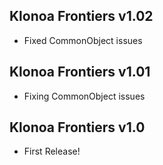 ## Klonoa Frontiers v1.02
- Fixed CommonObject issues
## Klonoa Frontiers v1.01
- Fixing CommonObject issues
## Klonoa Frontiers v1.0
- First Release!
